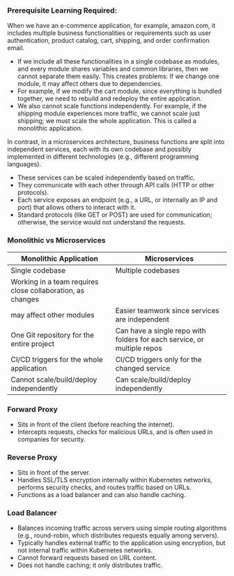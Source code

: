 ### Prerequisite Learning Required:
When we have an e-commerce application, for example, amazon.com, it includes multiple business functionalities or requirements such as user authentication, product catalog, cart, shipping, and order confirmation email.
* If we include all these functionalities in a single codebase as modules, and every module shares variables and common libraries, then we cannot separate them easily. This creates problems:
If we change one module, it may affect others due to dependencies.
* For example, if we modify the cart module, since everything is bundled together, we need to rebuild and redeploy the entire application.
* We also cannot scale functions independently. For example, if the shipping module experiences more traffic, we cannot scale just shipping; we must scale the whole application.
  This is called a monolithic application.

In contrast, in a microservices architecture, business functions are split into independent services, each with its own codebase and possibly implemented in different technologies (e.g., different programming languages).
* These services can be scaled independently based on traffic.
* They communicate with each other through API calls (HTTP or other protocols).
* Each service exposes an endpoint (e.g., a URL, or internally an IP and port) that allows others to interact with it.
* Standard protocols (like GET or POST) are used for communication; otherwise, the service would not understand the requests.

### Monolithic vs Microservices

| **Monolithic Application**                                   | **Microservices**                                              |
|--------------------------------------------------------------|----------------------------------------------------------------|
| Single codebase                                              | Multiple codebases                                             |
| Working in a team requires close collaboration, as changes
may affect other modules                                      | Easier teamwork since services are independent                |
| One Git repository for the entire project                   | Can have a single repo with folders for each service, or multiple repos |
| CI/CD triggers for the whole application                    | CI/CD triggers only for the changed service                   |
| Cannot scale/build/deploy independently                     | Can scale/build/deploy independently                           |

### Forward Proxy
* Sits in front of the client (before reaching the internet).
* Intercepts requests, checks for malicious URLs, and is often used in companies for security.

### Reverse Proxy
* Sits in front of the server.
* Handles SSL/TLS encryption internally within Kubernetes networks, performs security checks, and routes traffic based on URLs.
* Functions as a load balancer and can also handle caching.

### Load Balancer
* Balances incoming traffic across servers using simple routing algorithms (e.g., round-robin, which distributes requests equally among servers).
* Typically handles external traffic to the application using encryption, but not internal traffic within Kubernetes networks.
* Cannot forward requests based on URL content.
* Does not handle caching; it only distributes traffic.
